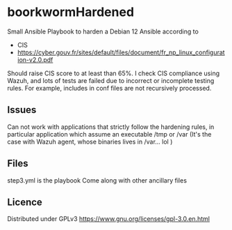 # boorkwormHardened
Small Ansible Playbook to harden a Debian 12 Ansible according to 
- CIS
- https://cyber.gouv.fr/sites/default/files/document/fr_np_linux_configuration-v2.0.pdf

Should raise CIS score to at least than 65%.
I check CIS compliance using Wazuh, and lots of tests are failed due to incorrect or incomplete testing rules. For example, includes in conf files are not recursively processed.

## Issues
Can not work with applications that strictly follow the hardening rules, in particular application which assume an executable /tmp or /var
(It's the case with Wazuh agent, whose binaries lives in /var... lol )

## Files
step3.yml is the playbook
Come along with other ancillary files 

## Licence
Distributed under  GPLv3 https://www.gnu.org/licenses/gpl-3.0.en.html




